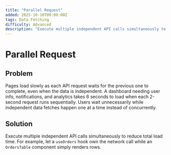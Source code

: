 ```yaml
---
title: "Parallel Request"
added: 2025-10-10T00:00:00Z
tags: Data Fetching
difficulty: Advanced
description: "Execute multiple independent API calls simultaneously to reduce total load time."
---
```

# Parallel Request

## Problem

Pages load slowly as each API request waits for the previous one to complete, even when the data is independent. A dashboard needing user info, notifications, and analytics takes 6 seconds to load when each 2-second request runs sequentially. Users wait unnecessarily while independent data fetches happen one at a time instead of concurrently.

## Solution

Execute multiple independent API calls simultaneously to reduce total load time. For example, let a `useOrders` hook own the network call while an `OrdersTable` component simply renders rows.

